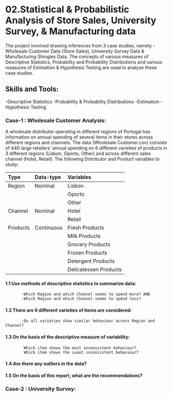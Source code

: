 # 02.Statistical & Probabilistic Analysis of Store Sales, University Survey, & Manufacturing data

The project involved drawing inferences from 3 case studies, namely - Wholesale Customer Data (Store Sales), University Survey Data & Manufacturing Shingles Data. The concepts of various measures of Descriptive Statistics, Probability and Probability Distributions and various measures of Estimation & Hypothesis Testing are used to analyse these case studies.

## Skills and Tools:
-Descriptive Statistics
-Probability & Probability Distributions
-Estimation
-Hypothesis Testing

### Case-1 : Wholesale Customer Analysis:
A wholesale distributor operating in different regions of Portugal has information on annual spending of several items in their stores across different regions and channels. The data (Wholesale Customer.csv) consists of 440 large retailers’ annual spending on 6 different varieties of products in 3 different regions (Lisbon, Oporto, Other) and across different sales channel (Hotel, Retail).
The following Distributor and Product variables to study:

|Type    | Data-type | Variables |
|:---    | :-------- | :-------- | 
|Region  | Nominal   | Lisbon    |
|        |           | Oporto    |
|        |           | Other     |
|Channel | Nominal   | Hotel     |
|        |           | Retail    |
|Products| Continuous| Fresh Products |
|        |           | Milk Products|
|        |           | Grocery Products|
|        |           | Frozen Products|
|        |           | Detergent Products|
|        |           | Delicatessen Products|

#### 1.1	Use methods of descriptive statistics to summarize data:
           -Which Region and which Channel seems to spend more? AND
           -Which Region and which Channel seems to spend less?
#### 1.2	There are 6 different varieties of items are considered:
           -Do all varieties show similar behaviour across Region and Channel?

#### 1.3	 On the basis of the descriptive measure of variability:
            Which item shows the most inconsistent behaviour?
            Which item shows the Least inconsistent behaviour?
            
#### 1.4	 Are there any outliers in the data?

#### 1.5 On the basis of this report, what are the recommendations?

### Case-2 : University Survey:

